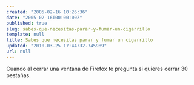 ```yaml
---
created: "2005-02-16 10:26:36"
date: "2005-02-16T00:00:00Z"
published: true
slug: sabes-que-necesitas-parar-y-fumar-un-cigarrillo
template: null
title: Sabes que necesitas parar y fumar un cigarrillo
updated: "2010-03-25 17:44:32.745989"
url: null
---
```


Cuando al cerrar una ventana de Firefox te pregunta si quieres cerrar 30 pestañas.



